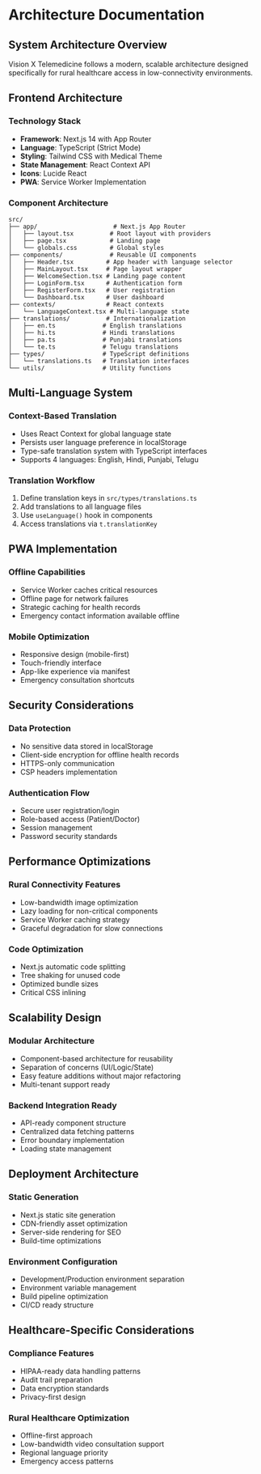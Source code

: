 # Architecture Documentation

## System Architecture Overview

Vision X Telemedicine follows a modern, scalable architecture designed specifically for rural healthcare access in low-connectivity environments.

## Frontend Architecture

### Technology Stack
- **Framework**: Next.js 14 with App Router
- **Language**: TypeScript (Strict Mode)
- **Styling**: Tailwind CSS with Medical Theme
- **State Management**: React Context API
- **Icons**: Lucide React
- **PWA**: Service Worker Implementation

### Component Architecture

```
src/
├── app/                     # Next.js App Router
│   ├── layout.tsx          # Root layout with providers
│   ├── page.tsx            # Landing page
│   └── globals.css         # Global styles
├── components/             # Reusable UI components
│   ├── Header.tsx         # App header with language selector
│   ├── MainLayout.tsx     # Page layout wrapper
│   ├── WelcomeSection.tsx # Landing page content
│   ├── LoginForm.tsx      # Authentication form
│   ├── RegisterForm.tsx   # User registration
│   └── Dashboard.tsx      # User dashboard
├── contexts/              # React contexts
│   └── LanguageContext.tsx # Multi-language state
├── translations/          # Internationalization
│   ├── en.ts             # English translations
│   ├── hi.ts             # Hindi translations
│   ├── pa.ts             # Punjabi translations
│   └── te.ts             # Telugu translations
├── types/                # TypeScript definitions
│   └── translations.ts   # Translation interfaces
└── utils/                # Utility functions
```

## Multi-Language System

### Context-Based Translation
- Uses React Context for global language state
- Persists user language preference in localStorage
- Type-safe translation system with TypeScript interfaces
- Supports 4 languages: English, Hindi, Punjabi, Telugu

### Translation Workflow
1. Define translation keys in `src/types/translations.ts`
2. Add translations to all language files
3. Use `useLanguage()` hook in components
4. Access translations via `t.translationKey`

## PWA Implementation

### Offline Capabilities
- Service Worker caches critical resources
- Offline page for network failures
- Strategic caching for health records
- Emergency contact information available offline

### Mobile Optimization
- Responsive design (mobile-first)
- Touch-friendly interface
- App-like experience via manifest
- Emergency consultation shortcuts

## Security Considerations

### Data Protection
- No sensitive data stored in localStorage
- Client-side encryption for offline health records
- HTTPS-only communication
- CSP headers implementation

### Authentication Flow
- Secure user registration/login
- Role-based access (Patient/Doctor)
- Session management
- Password security standards

## Performance Optimizations

### Rural Connectivity Features
- Low-bandwidth image optimization
- Lazy loading for non-critical components
- Service Worker caching strategy
- Graceful degradation for slow connections

### Code Optimization
- Next.js automatic code splitting
- Tree shaking for unused code
- Optimized bundle sizes
- Critical CSS inlining

## Scalability Design

### Modular Architecture
- Component-based architecture for reusability
- Separation of concerns (UI/Logic/State)
- Easy feature additions without major refactoring
- Multi-tenant support ready

### Backend Integration Ready
- API-ready component structure
- Centralized data fetching patterns
- Error boundary implementation
- Loading state management

## Deployment Architecture

### Static Generation
- Next.js static site generation
- CDN-friendly asset optimization
- Server-side rendering for SEO
- Build-time optimizations

### Environment Configuration
- Development/Production environment separation
- Environment variable management
- Build pipeline optimization
- CI/CD ready structure

## Healthcare-Specific Considerations

### Compliance Features
- HIPAA-ready data handling patterns
- Audit trail preparation
- Data encryption standards
- Privacy-first design

### Rural Healthcare Optimization
- Offline-first approach
- Low-bandwidth video consultation support
- Regional language priority
- Emergency access patterns